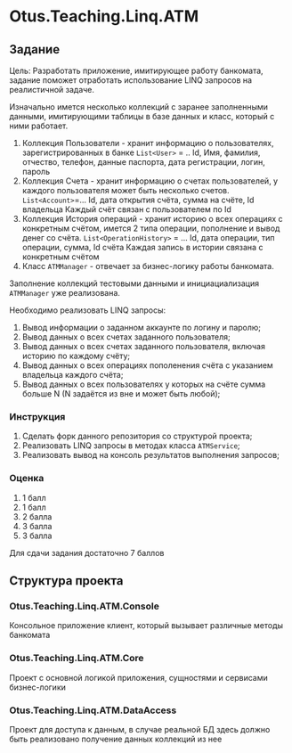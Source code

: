 # Otus.Teaching.Linq.ATM

## Задание
Цель: Разработать приложение, имитирующее работу банкомата, задание поможет отработать использование LINQ запросов на реалистичной задаче.

Изначально имется несколько коллекций с заранее заполненными данными, имитирующими таблицы в базе данных и класс, который с ними работает.

1. Коллекция Пользователи - хранит информацию о пользователях, зарегистрированных в банке
`List<User>` = .. 
Id, Имя, фамилия, отчество, телефон, данные паспорта, дата регистрации, логин, пароль 
2. Коллекция Счета - хранит информацию о счетах пользователей, у каждого пользователя может быть несколько счетов. 
`List<Account>`=...
Id, дата открытия счёта, сумма на счёте, Id владельца
Каждый счёт связан с пользователем по Id
3. Коллекция История операций - хранит историю о всех операциях с конкретным счётом, имется 2 типа операции, пополнение и вывод денег со счёта.
`List<OperationHistory>` = ... 
Id, дата операции, тип операции, сумма, Id счёта
Каждая запись в истории связана с конкретным счётом
4. Класс `ATMManager` - отвечает за бизнес-логику работы банкомата.

Заполнение коллекций тестовыми данными и инициациализация `ATMManager` уже реализована.

Необходимо реализовать LINQ запросы:
1. Вывод информации о заданном аккаунте по логину и паролю;
2. Вывод данных о всех счетах заданного пользователя;
3. Вывод данных о всех счетах заданного пользователя, включая историю по каждому счёту;
4. Вывод данных о всех операциях пополенения счёта с указанием владельца каждого счёта;
5. Вывод данных о всех пользователях у которых на счёте сумма больше N (N задаётся из вне и может быть любой);

### Инструкция
1. Сделать форк данного репозитория со структурой проекта;
2. Реализовать LINQ запросы в методах класса `ATMService`;
3. Реализовать вывод на консоль результатов выполнения запросов;

### Оценка
1. 1 балл
2. 1 балл
3. 2 балла
4. 3 балла
5. 3 балла

Для сдачи задания достаточно 7 баллов

## Структура проекта

### Otus.Teaching.Linq.ATM.Console
Консольное приложение клиент, который вызывает различные методы банкомата

### Otus.Teaching.Linq.ATM.Core
Проект с основной логикой приложения, сущностями и сервисами бизнес-логики

### Otus.Teaching.Linq.ATM.DataAccess
Проект для доступа к данным, в случае реальной БД здесь должно быть реализовано получение данных коллекций из нее
